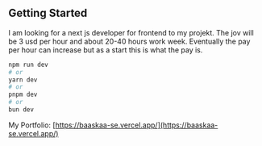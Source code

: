 ## Getting Started

I am looking for a next js developer for frontend to my projekt. The jov will be 3 usd per hour and about 20-40 hours work week. Eventually the pay per hour can increase but as a start this is what the pay is.

```bash
npm run dev
# or
yarn dev
# or
pnpm dev
# or
bun dev
```

My Portfolio: [https://baaskaa-se.vercel.app/](https://baaskaa-se.vercel.app/)
